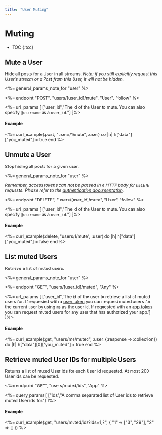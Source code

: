 ```yaml
---
title: "User Muting"
---
```


# Muting

* TOC
{:toc}

## Mute a User

Hide all posts for a User in all streams. *Note: if you still explicitly request this User's stream or a Post from this User, it will not be hidden.*

<%= general_params_note_for "user" %>

<%= endpoint "POST", "users/[user_id]/mute", "User", "follow" %>

<%= url_params [
  ["user_id","The id of the User to mute. You can also specify <code>@username</code> as a <code>user_id</code>."]
]%>

#### Example

<%= curl_example(:post, "users/1/mute", :user) do |h|
    h["data"]["you_muted"] = true
end %>

## Unmute a User

Stop hiding all posts for a given user.

<%= general_params_note_for "user" %>

*Remember, access tokens can not be passed in a HTTP body for ```DELETE``` requests. Please refer to the [authentication documentation](/reference/authentication/#making-authenticated-api-requests).*

<%= endpoint "DELETE", "users/[user_id]/mute", "User", "follow" %>

<%= url_params [
  ["user_id","The id of the User to mute. You can also specify <code>@username</code> as a <code>user_id</code>."]
]%>

#### Example

<%= curl_example(:delete, "users/1/mute", :user) do |h|
  h["data"]["you_muted"] = false
end %>

## List muted Users

Retrieve a list of muted users.

<%= general_params_note_for "user" %>

<%= endpoint "GET", "users/[user_id]/muted", "Any" %>

<%= url_params [
  ["user_id",'The id of the user to retrieve a list of muted users for. If requested with a <a href="/reference/authentication/#access-tokens">user token</a> you can request muted users for the current user by using <code>me</code> as the user id. If requested with an <a href="/reference/authentication/#access-tokens">app token</a> you can request muted users for any user that has authorized your app.']
]%>

#### Example

<%= curl_example(:get, "users/me/muted", :user, {:response => :collection}) do |h|
    h["data"][0]["you_muted"] = true
end %>

## Retrieve muted User IDs for multiple Users

Returns a list of muted User ids for each User id requested. At most 200 User ids can be requested.

<%= endpoint "GET", "users/muted/ids", "App" %>

<%= query_params [
  ["ids","A comma separated list of User ids to retrieve muted User ids for."]
]%>

#### Example

<%= curl_example(:get, "users/muted/ids?ids=1,2", {
    "1" => ["3", "29"],
    "2" => []
}) %>
